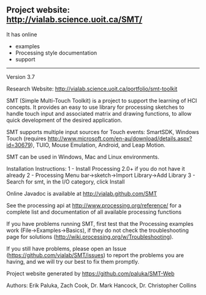 Project website: http://vialab.science.uoit.ca/SMT/
--------------------------------------------------
It has online
* examples
* Processing style documentation
* support

--------------------------------------------

Version 3.7

Research Website: http://vialab.science.uoit.ca/portfolio/smt-toolkit

SMT (Simple Multi-Touch Toolkit) is a project to support the learning of HCI concepts.
It provides an easy to use library for processing sketches to handle touch input and associated matrix and drawing functions, to allow quick development of the desired application.

SMT supports multiple input sources for Touch events: SmartSDK, Windows Touch (requires http://www.microsoft.com/en-au/download/details.aspx?id=30679), TUIO, Mouse Emulation, Android, and Leap Motion.

SMT can be used in Windows, Mac and Linux environments.

Installation Instructions:
	1 - Install Processing 2.0+ if you do not have it already
	2 - Processing Menu bar->sketch->Import Library->Add Library
	3 - Search for smt, in the I/O category, click Install

Online Javadoc is available at http://vialab.github.com/SMT

See the processing api at http://www.processing.org/reference/ for a complete list and documentation of all available processing functions

If you have problems running SMT, first test that the Processing examples work (File->Examples->Basics), if they do not check the troubleshooting page for solutions (http://wiki.processing.org/w/Troubleshooting).

If you still have problems, please open an Issue (https://github.com/vialab/SMT/issues) to report the problems you are having, and we will try our best to fix them promptly.

Project website generated by https://github.com/paluka/SMT-Web

Authors: Erik Paluka, Zach Cook, Dr. Mark Hancock, Dr. Christopher Collins
